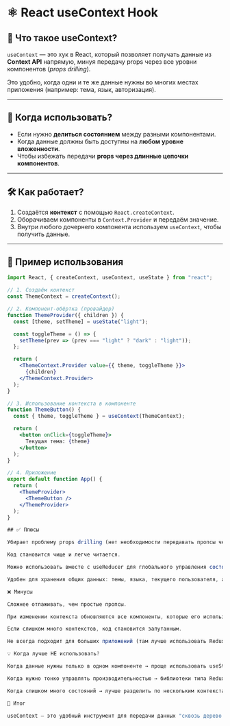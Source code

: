 # ⚛️ React useContext Hook

## 📌 Что такое useContext?
`useContext` — это хук в React, который позволяет получать данные из **Context API** напрямую, минуя передачу props через все уровни компонентов (*props drilling*).  

Это удобно, когда одни и те же данные нужны во многих местах приложения (например: тема, язык, авторизация).  

---

## 🔑 Когда использовать?
- Если нужно **делиться состоянием** между разными компонентами.
- Когда данные должны быть доступны на **любом уровне вложенности**.
- Чтобы избежать передачи **props через длинные цепочки компонентов**.

---

## 🛠️ Как работает?
1. Создаётся **контекст** с помощью `React.createContext`.
2. Оборачиваем компоненты в `Context.Provider` и передаём значение.
3. Внутри любого дочернего компонента используем `useContext`, чтобы получить данные.

---

## 📂 Пример использования

```jsx
import React, { createContext, useContext, useState } from "react";

// 1. Создаём контекст
const ThemeContext = createContext();

// 2. Компонент-обёртка (провайдер)
function ThemeProvider({ children }) {
  const [theme, setTheme] = useState("light");

  const toggleTheme = () => {
    setTheme(prev => (prev === "light" ? "dark" : "light"));
  };

  return (
    <ThemeContext.Provider value={{ theme, toggleTheme }}>
      {children}
    </ThemeContext.Provider>
  );
}

// 3. Использование контекста в компоненте
function ThemeButton() {
  const { theme, toggleTheme } = useContext(ThemeContext);

  return (
    <button onClick={toggleTheme}>
      Текущая тема: {theme}
    </button>
  );
}

// 4. Приложение
export default function App() {
  return (
    <ThemeProvider>
      <ThemeButton />
    </ThemeProvider>
  );
}

## ✅ Плюсы

Убирает проблему props drilling (нет необходимости передавать пропсы через все уровни).

Код становится чище и легче читается.

Можно использовать вместе с useReducer для глобального управления состоянием (как лёгкий Redux).

Удобен для хранения общих данных: темы, языка, текущего пользователя, авторизации.

❌ Минусы

Сложнее отлаживать, чем простые пропсы.

При изменении контекста обновляются все компоненты, которые его используют → может снизить производительность.

Если слишком много контекстов, код становится запутанным.

Не всегда подходит для больших приложений (там лучше использовать Redux, Zustand, Recoil и т.п.).

💡 Когда лучше НЕ использовать?

Когда данные нужны только в одном компоненте → проще использовать useState.

Когда нужно тонко управлять производительностью → библиотеки типа Redux могут быть надёжнее.

Когда слишком много состояний → лучше разделить по нескольким контекстам.

📝 Итог

useContext — это удобный инструмент для передачи данных "сквозь дерево компонентов", убирающий необходимость вручную прокидывать пропсы. Отлично подходит для темизации, авторизации, локализации и других глобальных данных, но стоит помнить о его ограничениях.
